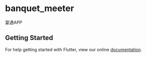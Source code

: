 # banquet_meeter

宴遇APP

## Getting Started

For help getting started with Flutter, view our online
[documentation](https://flutter.io/).
